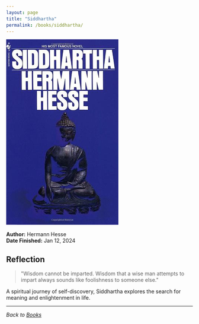 ```yaml
---
layout: page
title: "Siddhartha"
permalink: /books/siddhartha/
---
```


![Siddhartha cover](/assets/assets/images/books/siddhartha.jpg)

**Author:** Hermann Hesse  
**Date Finished:** Jan 12, 2024

## Reflection

> "Wisdom cannot be imparted. Wisdom that a wise man attempts to impart always sounds like foolishness to someone else."

A spiritual journey of self-discovery, Siddhartha explores the search for meaning and enlightenment in life.

---

*Back to [Books](/books)* 